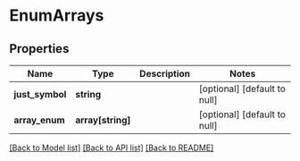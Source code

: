 # EnumArrays

## Properties
Name | Type | Description | Notes
------------ | ------------- | ------------- | -------------
**just_symbol** | **string** |  | [optional] [default to null]
**array_enum** | **array[string]** |  | [optional] [default to null]

[[Back to Model list]](../README.md#documentation-for-models) [[Back to API list]](../README.md#documentation-for-api-endpoints) [[Back to README]](../README.md)


